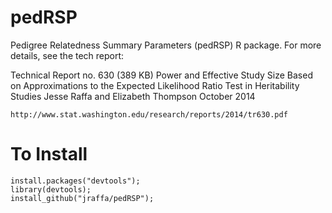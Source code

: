 # pedRSP
Pedigree Relatedness Summary Parameters (pedRSP) R package.
For more details, see the tech report:

Technical Report no. 630 (389 KB)
    Power and Effective Study Size Based on Approximations to the Expected Likelihood Ratio Test in Heritability Studies 
    Jesse Raffa and Elizabeth Thompson 
    October 2014

	http://www.stat.washington.edu/research/reports/2014/tr630.pdf

# To Install

```{r}
install.packages("devtools");
library(devtools);
install_github("jraffa/pedRSP");
```